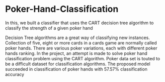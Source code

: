 # Poker-Hand-Classification
In this, we built a classifier that uses the CART decision tree algorithm to classify the strength of a given poker hand

Decision Tree algorithms are a great way of classifying new instances. Collection of five, eight or  more  cards  in  a  cards  game
are  normally  called  poker  hands.  There  are  various  poker variations, each with different poker hands ranking. 
In the project, an attempt is made to solve poker hand classification problem using the CART algorithm. 
Poker data set is touted to be a difficult dataset for classification algorithms. The proposed model succeeded in classification of 
poker hands with 57.57% classification accuracy
